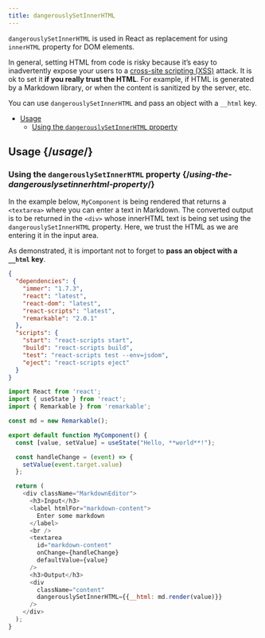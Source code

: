 ```yaml
---
title: dangerouslySetInnerHTML
---
```


<Intro>

`dangerouslySetInnerHTML` is used in React as replacement for using `innerHTML` property for DOM elements.

</Intro>

<Note>

In general, setting HTML from code is risky because it’s easy to inadvertently expose your users to a [cross-site scripting (XSS)](https://en.wikipedia.org/wiki/Cross-site_scripting) attack. It is ok to set it **if you really trust the HTML**. For example, if HTML is generated by a Markdown library, or when the content is sanitized by the server, etc.


You can use `dangerouslySetInnerHTML` and pass an object with a `__html` key.

</Note>

- [Usage](#usage)
  - [Using the `dangerouslySetInnerHTML` property](#using-the-dangerouslysetinnerhtml-property)

## Usage {/*usage*/}

### Using the `dangerouslySetInnerHTML` property {/*using-the-dangerouslysetinnerhtml-property*/}

In the example below, `MyComponent` is being rendered that returns a `<textarea>` where you can enter a text in Markdown. The converted output is to be returned in the `<div>` whose innerHTML text is being set using the `dangerouslySetInnerHTML` property. Here, we trust the HTML as we are entering it in the input area.

As demonstrated, it is important not to forget to **pass an object with a `__html` key**.

<Sandpack>

```json package.json
{
  "dependencies": {
    "immer": "1.7.3",
    "react": "latest",
    "react-dom": "latest",
    "react-scripts": "latest",
    "remarkable": "2.0.1"
  },
  "scripts": {
    "start": "react-scripts start",
    "build": "react-scripts build",
    "test": "react-scripts test --env=jsdom",
    "eject": "react-scripts eject"
  }
}
```

```js App.js
import React from 'react';
import { useState } from 'react';
import { Remarkable } from 'remarkable';

const md = new Remarkable();

export default function MyComponent() {
  const [value, setValue] = useState("Hello, **world**!");

  const handleChange = (event) => {
    setValue(event.target.value)
  };

  return (
    <div className="MarkdownEditor">
      <h3>Input</h3>
      <label htmlFor="markdown-content">
        Enter some markdown
      </label>
      <br />
      <textarea
        id="markdown-content"
        onChange={handleChange}
        defaultValue={value}
      />
      <h3>Output</h3>
      <div
        className="content"
        dangerouslySetInnerHTML={{__html: md.render(value)}}
      />
    </div>
  );
}

```

</Sandpack>
